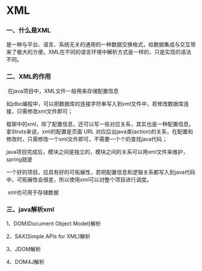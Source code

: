 # XML

### 一、什么是XML

​	是一种与平台、语言、系统无关的通用的一种数据交换格式，给数据集成与交互带来了极大的方便。XML在不同的语言环境中解析方式是一样的，只是实现的语法不同。

### 二、XML的作用

​	在java项目中，XML文件一般用来存储配置信息

​	如jdbc编程中，可以把数据库的连接字符串写入到xml文件中，若修改数据库连接，只需修改xml文件即可；

​	框架中的xml，除了配置信息，还可以写一些对应关系，其实也是一种配置信息。拿Struts来说，xml的配置是页面								URL	对应后台java类(action)的关系，在配置和修改时，只需修改一个xml文件即可，不需要一个个的查找java代码；

​	java项目完成后，模块之间是独立的，模块之间的关系可以用xml文件来维护，spring就是

​	一个好的项目，应具有好的可拓展性，若把配置信息和逻辑关系都写入到java代码中，可拓展性会很差，所以使用xml可以对整个项目进行调度。

​	xml也可用于存储数据

### 三、java解析xml

1、DOM(Document Object Model)解析

2、SAX(Simple APIs for XML)解析

3、JDOM解析

4、DOM4J解析




